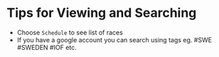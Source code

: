# Tips for Viewing and Searching

* Choose `Schedule` to see list of races
* If you have a google account you can search using tags eg. #SWE #SWEDEN #IOF etc.
